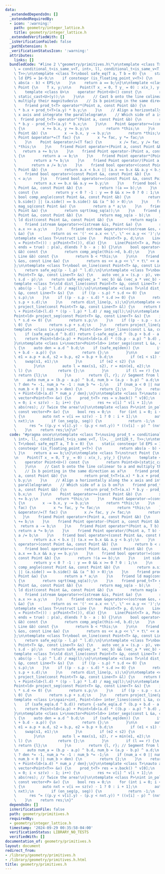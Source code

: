 ```yaml
---
data:
  _extendedDependsOn: []
  _extendedRequiredBy:
  - icon: ':warning:'
    path: geometry/integer_lattice.h
    title: geometry/integer_lattice.h
  _extendedVerifiedWith: []
  _isVerificationFailed: false
  _pathExtension: h
  _verificationStatusIcon: ':warning:'
  attributes:
    links: []
  bundledCode: "#line 2 \"geometry/primitives.h\"\n\ntemplate <class T>\nusing prod_t\
    \ = conditional_t<is_same_v<T, int>, ll, conditional_t<is_same_v<T, ll>, __int128_t,\
    \ T>>;\n\ntemplate <class T>\nbool safe_eq(T a, T b = 0) {\n    static constexpr\
    \ ld EPS = 1e-9;\n    if constexpr (is_floating_point_v<T>) {\n        return\
    \ abs(a - b) < EPS;\n    }\n    return a == b;\n}\n\ntemplate <class T>\nstruct\
    \ Point {\n    T x, y;\n\n    Point(T x_ = 0, T y_ = 0) : x(x_), y(y_) {}\n\n\
    \    template <class U>\n    operator Point<U>() const {\n        return Point<U>(static_cast<U>(x),\
    \ static_cast<U>(y));\n    }\n\n    // Cast b onto the line colinear to a and\
    \ multiply their magnitudes\n    // Is b pointing in the same direction as a?\n\
    \    friend prod_t<T> operator*(Point a, const Point &b) {\n        return prod_t<T>(a.x)\
    \ * b.x + prod_t<T>(a.y) * b.y;\n    }\n    // Align a horizontally along the\
    \ x axis and integrate the parallelogram\n    // Which side of a is b on?\n  \
    \  friend prod_t<T> operator^(Point a, const Point &b) {\n        return prod_t<T>(a.x)\
    \ * b.y - prod_t<T>(a.y) * b.x;\n    }\n\n    Point &operator+=(const Point &b)\
    \ {\n        x += b.x, y += b.y;\n        return *this;\n    }\n    Point &operator-=(const\
    \ Point &b) {\n        x -= b.x, y -= b.y;\n        return *this;\n    }\n   \
    \ Point &operator*=(T fac) {\n        x *= fac, y *= fac;\n        return *this;\n\
    \    }\n    Point &operator/=(T fac) {\n        x /= fac, y /= fac;\n        return\
    \ *this;\n    }\n    friend Point operator+(Point a, const Point &b) {\n     \
    \   return a += b;\n    }\n    friend Point operator-(Point a, const Point &b)\
    \ {\n        return a -= b;\n    }\n    friend Point operator*(Point a, T b) {\n\
    \        return a *= b;\n    }\n    friend Point operator/(Point a, T b) {\n \
    \       return a /= b;\n    }\n    friend bool operator<(const Point &a, const\
    \ Point &b) {\n        return a.x < b.x || (a.x == b.x && a.y < b.y);\n    }\n\
    \    friend bool operator>(const Point &a, const Point &b) {\n        return b\
    \ < a;\n    }\n    friend bool operator==(const Point &a, const Point &b) {\n\
    \        return a.x == b.x && a.y == b.y;\n    }\n    friend bool operator!=(const\
    \ Point &a, const Point &b) {\n        return !(a == b);\n    }\n    int side()\
    \ const {\n        return y < 0 ? -1 : y == 0 && x >= 0 ? 0 : 1;\n    }\n    friend\
    \ bool comp_angle(const Point &a, const Point &b) {\n        return a.side() <\
    \ b.side() || (a.side() == b.side() && (a ^ b) > 0);\n    }\n    friend prod_t<T>\
    \ mag_sq(const Point &a) {\n        return a * a;\n    }\n    friend ld mag(const\
    \ Point &a) {\n        return sqrt(mag_sq(a));\n    }\n    friend prod_t<T> dist_sq(const\
    \ Point &a, const Point &b) {\n        return mag_sq(a - b);\n    }\n    friend\
    \ ld dist(const Point &a, const Point &b) {\n        return mag(a - b);\n    }\n\
    \    friend istream &operator>>(istream &is, Point &a) {\n        return is >>\
    \ a.x >> a.y;\n    }\n    friend ostream &operator<<(ostream &os, const Point\
    \ &a) {\n        return os << '(' << a.x << \", \" << a.y << ')';\n    }\n};\n\
    \ntemplate <class T>\nstruct Line {\n    Point<T> p, d;\n\n    Line(Point<T> a\
    \ = Point<T>()) : p(Point<T>()), d(a) {}\n    Line(Point<T> a, Point<T> b, bool\
    \ ends = true) : p(a), d(ends ? b - a : b) {}\n\n    bool operator<(const Line\
    \ &b) const {\n        return comp_angle(this->d, b.d);\n    }\n    bool operator>(const\
    \ Line &b) const {\n        return b < *this;\n    }\n\n    friend ostream &operator<<(ostream\
    \ &os, const Line &a) {\n        return os << a.p << \" + t\" << a.d;\n    }\n\
    };\n\ntemplate <class T>\nbool on_line(const Point<T> &p, const Line<T> &l) {\n\
    \    return safe_eq((p - l.p) ^ l.d);\n}\n\ntemplate <class T>\nbool on_seg(const\
    \ Point<T> &p, const Line<T> &s) {\n    auto vec_a = (s.p - p), vec_b = (s.p +\
    \ s.d - p);\n    return safe_eq(vec_a ^ vec_b) && (vec_a * vec_b) <= 0;\n}\n\n\
    template <class T>\nld dist_line(const Point<T> &p, const Line<T> &l) {\n    return\
    \ abs((p - l.p) ^ l.d) / mag(l);\n}\n\ntemplate <class T>\nld dist_seg(const Point<T>\
    \ &p, const Line<T> &s) {\n    if ((p - s.p) * s.d <= 0) {\n        return dist(p,\
    \ s.p);\n    }\n    if ((p - s.p - s.d) * s.d >= 0) {\n        return dist(p,\
    \ s.p + s.d);\n    }\n    return dist_line(p, s);\n}\n\ntemplate <class T>\nPoint<ld>\
    \ project_line(const Point<T> &p, const Line<T> &l) {\n    return Point<ld>(l.p)\
    \ + Point<ld>(l.d) * ((p - l.p) * l.d) / mag_sq(l);\n}\n\ntemplate <class T>\n\
    Point<ld> project_seg(const Point<T> &p, const Line<T> &s) {\n    if ((p - s.p)\
    \ * s.d <= 0) {\n        return s.p;\n    }\n    if ((p - s.p - s.d) * s.d >=\
    \ 0) {\n        return s.p + s.d;\n    }\n    return project_line(p, s);\n}\n\n\
    template <class L>\npair<int, Point<ld>> inter_lines(const L &a, const L &b) {\n\
    \    if (safe_eq(a.d ^ b.d)) return {-safe_eq(a.d ^ (b.p + b.d - a.p)), Point<ld>()};\n\
    \    return Point<ld>(a.p) + Point<ld>(a.d) * ((b.p - a.p) ^ b.d) / (a.d ^ b.d);\n\
    }\n\ntemplate <class L>\nvector<Point<ld>> inter_segs(const L &a, const L &b)\
    \ {\n    auto den = a.d ^ b.d;\n    if (safe_eq(den)) {\n        if (a.d ^ (b.p\
    \ + b.d - a.p)) {\n            return {};\n        }\n\n        auto s1 = a.p,\
    \ e1 = a.p + a.d, s2 = b.p, e2 = b.p + b.d;\n        if (e1 < s1) {\n        \
    \    swap(s1, e1);\n        }\n        if (e2 < s2) {\n            swap(s2, e2);\n\
    \        }\n\n        auto l = max(s1, s2), r = min(e1, e2);\n        if (r <\
    \ l) {\n            return {};\n        }\n        if (l == r) {\n           \
    \ return {l};\n        }\n        return {l, r}; // Segment from l to r\n    }\n\
    \n    auto num_a = (b.p - a.p) ^ b.d, num_b = (a.p - b.p) ^ a.d;\n    den < 0\
    \ ? den *= -1, num_a *= -1 : num_b *= -1;\n    if (num_a < 0 || num_a > den ||\
    \ num_b < 0 || num_b > den) {\n        return {};\n    }\n    return {Point<ld>(a.p)\
    \ + Point<ld>(a.d) * num_a / den};\n}\n\ntemplate <class T>\nauto area_poly(const\
    \ vector<Point<T>> &v) {\n    prod_t<T> res = v.back() ^ v[0];\n    for (int i\
    \ = 0; i < sz(v) - 1; i++) {\n        res += v[i] ^ v[i + 1];\n    }\n    return\
    \ abs(res); // Twice the area!\n}\n\ntemplate <class P>\nint in_poly(const P &p,\
    \ const vector<P> &v) {\n    bool res = 0;\n    for (int i = 0; i < sz(v); i++)\
    \ {\n        auto nxt = v[i == sz(v) - 1 ? 0 : i + 1];\n        auto seg = Line(v[i],\
    \ nxt);\n        if (on_seg(p, seg)) {\n            return -1;\n        }\n  \
    \      res ^= ((p.y < v[i].y) - (p.y < nxt.y)) * ((v[i] - p) ^ (nxt - p)) > 0;\n\
    \    }\n    return res;\n}\n"
  code: "#pragma once\n\ntemplate <class T>\nusing prod_t = conditional_t<is_same_v<T,\
    \ int>, ll, conditional_t<is_same_v<T, ll>, __int128_t, T>>;\n\ntemplate <class\
    \ T>\nbool safe_eq(T a, T b = 0) {\n    static constexpr ld EPS = 1e-9;\n    if\
    \ constexpr (is_floating_point_v<T>) {\n        return abs(a - b) < EPS;\n   \
    \ }\n    return a == b;\n}\n\ntemplate <class T>\nstruct Point {\n    T x, y;\n\
    \n    Point(T x_ = 0, T y_ = 0) : x(x_), y(y_) {}\n\n    template <class U>\n\
    \    operator Point<U>() const {\n        return Point<U>(static_cast<U>(x), static_cast<U>(y));\n\
    \    }\n\n    // Cast b onto the line colinear to a and multiply their magnitudes\n\
    \    // Is b pointing in the same direction as a?\n    friend prod_t<T> operator*(Point\
    \ a, const Point &b) {\n        return prod_t<T>(a.x) * b.x + prod_t<T>(a.y) *\
    \ b.y;\n    }\n    // Align a horizontally along the x axis and integrate the\
    \ parallelogram\n    // Which side of a is b on?\n    friend prod_t<T> operator^(Point\
    \ a, const Point &b) {\n        return prod_t<T>(a.x) * b.y - prod_t<T>(a.y) *\
    \ b.x;\n    }\n\n    Point &operator+=(const Point &b) {\n        x += b.x, y\
    \ += b.y;\n        return *this;\n    }\n    Point &operator-=(const Point &b)\
    \ {\n        x -= b.x, y -= b.y;\n        return *this;\n    }\n    Point &operator*=(T\
    \ fac) {\n        x *= fac, y *= fac;\n        return *this;\n    }\n    Point\
    \ &operator/=(T fac) {\n        x /= fac, y /= fac;\n        return *this;\n \
    \   }\n    friend Point operator+(Point a, const Point &b) {\n        return a\
    \ += b;\n    }\n    friend Point operator-(Point a, const Point &b) {\n      \
    \  return a -= b;\n    }\n    friend Point operator*(Point a, T b) {\n       \
    \ return a *= b;\n    }\n    friend Point operator/(Point a, T b) {\n        return\
    \ a /= b;\n    }\n    friend bool operator<(const Point &a, const Point &b) {\n\
    \        return a.x < b.x || (a.x == b.x && a.y < b.y);\n    }\n    friend bool\
    \ operator>(const Point &a, const Point &b) {\n        return b < a;\n    }\n\
    \    friend bool operator==(const Point &a, const Point &b) {\n        return\
    \ a.x == b.x && a.y == b.y;\n    }\n    friend bool operator!=(const Point &a,\
    \ const Point &b) {\n        return !(a == b);\n    }\n    int side() const {\n\
    \        return y < 0 ? -1 : y == 0 && x >= 0 ? 0 : 1;\n    }\n    friend bool\
    \ comp_angle(const Point &a, const Point &b) {\n        return a.side() < b.side()\
    \ || (a.side() == b.side() && (a ^ b) > 0);\n    }\n    friend prod_t<T> mag_sq(const\
    \ Point &a) {\n        return a * a;\n    }\n    friend ld mag(const Point &a)\
    \ {\n        return sqrt(mag_sq(a));\n    }\n    friend prod_t<T> dist_sq(const\
    \ Point &a, const Point &b) {\n        return mag_sq(a - b);\n    }\n    friend\
    \ ld dist(const Point &a, const Point &b) {\n        return mag(a - b);\n    }\n\
    \    friend istream &operator>>(istream &is, Point &a) {\n        return is >>\
    \ a.x >> a.y;\n    }\n    friend ostream &operator<<(ostream &os, const Point\
    \ &a) {\n        return os << '(' << a.x << \", \" << a.y << ')';\n    }\n};\n\
    \ntemplate <class T>\nstruct Line {\n    Point<T> p, d;\n\n    Line(Point<T> a\
    \ = Point<T>()) : p(Point<T>()), d(a) {}\n    Line(Point<T> a, Point<T> b, bool\
    \ ends = true) : p(a), d(ends ? b - a : b) {}\n\n    bool operator<(const Line\
    \ &b) const {\n        return comp_angle(this->d, b.d);\n    }\n    bool operator>(const\
    \ Line &b) const {\n        return b < *this;\n    }\n\n    friend ostream &operator<<(ostream\
    \ &os, const Line &a) {\n        return os << a.p << \" + t\" << a.d;\n    }\n\
    };\n\ntemplate <class T>\nbool on_line(const Point<T> &p, const Line<T> &l) {\n\
    \    return safe_eq((p - l.p) ^ l.d);\n}\n\ntemplate <class T>\nbool on_seg(const\
    \ Point<T> &p, const Line<T> &s) {\n    auto vec_a = (s.p - p), vec_b = (s.p +\
    \ s.d - p);\n    return safe_eq(vec_a ^ vec_b) && (vec_a * vec_b) <= 0;\n}\n\n\
    template <class T>\nld dist_line(const Point<T> &p, const Line<T> &l) {\n    return\
    \ abs((p - l.p) ^ l.d) / mag(l);\n}\n\ntemplate <class T>\nld dist_seg(const Point<T>\
    \ &p, const Line<T> &s) {\n    if ((p - s.p) * s.d <= 0) {\n        return dist(p,\
    \ s.p);\n    }\n    if ((p - s.p - s.d) * s.d >= 0) {\n        return dist(p,\
    \ s.p + s.d);\n    }\n    return dist_line(p, s);\n}\n\ntemplate <class T>\nPoint<ld>\
    \ project_line(const Point<T> &p, const Line<T> &l) {\n    return Point<ld>(l.p)\
    \ + Point<ld>(l.d) * ((p - l.p) * l.d) / mag_sq(l);\n}\n\ntemplate <class T>\n\
    Point<ld> project_seg(const Point<T> &p, const Line<T> &s) {\n    if ((p - s.p)\
    \ * s.d <= 0) {\n        return s.p;\n    }\n    if ((p - s.p - s.d) * s.d >=\
    \ 0) {\n        return s.p + s.d;\n    }\n    return project_line(p, s);\n}\n\n\
    template <class L>\npair<int, Point<ld>> inter_lines(const L &a, const L &b) {\n\
    \    if (safe_eq(a.d ^ b.d)) return {-safe_eq(a.d ^ (b.p + b.d - a.p)), Point<ld>()};\n\
    \    return Point<ld>(a.p) + Point<ld>(a.d) * ((b.p - a.p) ^ b.d) / (a.d ^ b.d);\n\
    }\n\ntemplate <class L>\nvector<Point<ld>> inter_segs(const L &a, const L &b)\
    \ {\n    auto den = a.d ^ b.d;\n    if (safe_eq(den)) {\n        if (a.d ^ (b.p\
    \ + b.d - a.p)) {\n            return {};\n        }\n\n        auto s1 = a.p,\
    \ e1 = a.p + a.d, s2 = b.p, e2 = b.p + b.d;\n        if (e1 < s1) {\n        \
    \    swap(s1, e1);\n        }\n        if (e2 < s2) {\n            swap(s2, e2);\n\
    \        }\n\n        auto l = max(s1, s2), r = min(e1, e2);\n        if (r <\
    \ l) {\n            return {};\n        }\n        if (l == r) {\n           \
    \ return {l};\n        }\n        return {l, r}; // Segment from l to r\n    }\n\
    \n    auto num_a = (b.p - a.p) ^ b.d, num_b = (a.p - b.p) ^ a.d;\n    den < 0\
    \ ? den *= -1, num_a *= -1 : num_b *= -1;\n    if (num_a < 0 || num_a > den ||\
    \ num_b < 0 || num_b > den) {\n        return {};\n    }\n    return {Point<ld>(a.p)\
    \ + Point<ld>(a.d) * num_a / den};\n}\n\ntemplate <class T>\nauto area_poly(const\
    \ vector<Point<T>> &v) {\n    prod_t<T> res = v.back() ^ v[0];\n    for (int i\
    \ = 0; i < sz(v) - 1; i++) {\n        res += v[i] ^ v[i + 1];\n    }\n    return\
    \ abs(res); // Twice the area!\n}\n\ntemplate <class P>\nint in_poly(const P &p,\
    \ const vector<P> &v) {\n    bool res = 0;\n    for (int i = 0; i < sz(v); i++)\
    \ {\n        auto nxt = v[i == sz(v) - 1 ? 0 : i + 1];\n        auto seg = Line(v[i],\
    \ nxt);\n        if (on_seg(p, seg)) {\n            return -1;\n        }\n  \
    \      res ^= ((p.y < v[i].y) - (p.y < nxt.y)) * ((v[i] - p) ^ (nxt - p)) > 0;\n\
    \    }\n    return res;\n}"
  dependsOn: []
  isVerificationFile: false
  path: geometry/primitives.h
  requiredBy:
  - geometry/integer_lattice.h
  timestamp: '2024-09-29 00:35:58-04:00'
  verificationStatus: LIBRARY_NO_TESTS
  verifiedWith: []
documentation_of: geometry/primitives.h
layout: document
redirect_from:
- /library/geometry/primitives.h
- /library/geometry/primitives.h.html
title: geometry/primitives.h
---
```

